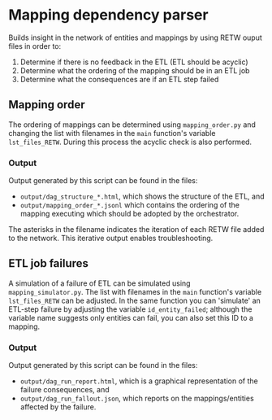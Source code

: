 # Mapping dependency parser

Builds insight in the network of entities and mappings by using RETW ouput files in order to:

1. Determine if there is no feedback in the ETL (ETL should be acyclic)
2. Determine what the ordering of the mapping should be in an ETL job
3. Determine what the consequences are if an ETL step failed

## Mapping order

The ordering of mappings can be determined using ```mapping_order.py``` and changing the list with filenames in the ```main``` function's variable ```lst_files_RETW```. During this process the acyclic check is also performed.

### Output

Output generated by this script can be found in the files:

* ```output/dag_structure_*.html```, which shows the structure of the ETL, and
* ```output/mapping_order_*.jsonl``` which contains the ordering of the mapping executing which should be adopted by the orchestrator.

The asterisks in the filename indicates the iteration of each RETW file added to the network. This iterative output enables troubleshooting.

## ETL job failures

A simulation of a failure of ETL can be simulated using ```mapping_simulator.py```. The list with filenames in the ```main``` function's variable ```lst_files_RETW``` can be adjusted. In the same function you can 'simulate' an ETL-step failure by adjusting the variable ```id_entity_failed```; although the variable name suggests only entities can fail, you can also set this ID to a mapping.

### Output

Output generated by this script can be found in the files:

* ```output/dag_run_report.html```, which is a graphical representation of the failure consequences, and
* ```output/dag_run_fallout.json```, which reports on the mappings/entities affected by the failure.
